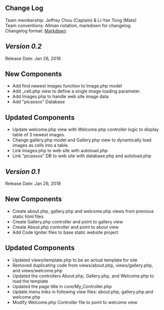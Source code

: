 ## Change Log

Team membership:  Jeffrey Chou (Captain) & Li-Yan Tong (Mate)  
Team conventions: Allman notation, markdown for changelog  
Changelog format: [Markdown](https://github.com/adam-p/markdown-here/wiki/Markdown-Cheatsheet) 

## *Version 0.2*

Release Date: Jan 26, 2018

## New Components
- Add find newest images function to Image.php model
- Add _cell.php view to define a single image loading parameter.
- Add Images.php to handle web site image data
- Add "picassos" Database
    
## Updated Components
- Update welcome.php view with Welcome.php controller logic to display table
  of 3 newest images.
- Change gallery.php model and Gallery.php view to dynamically load images as cells
  into a table.
- Link Images.php to web site with autoload.php
- Link "picassos" DB to web site with database.php and autoload.php

## *Version 0.1*

Release Date: Jan 26, 2018

## New Components
- Create about.php, gallery.php and welcome.php views from previous static html files
- Create Gallery.php controller and point to gallery view
- Create About.php controller and point to about view
- Add Code Igniter files to base static website project
    
## Updated Components
- Updated views/template.php to be an actual template for site
- Removed duplicating code from views/about.php, views/gallery.php, and views/welcome.php
- Updated the controllers About.php, Gallery.php, and Welcome.php to load the template
- Updated the page title in core/My_Controller.php
- Update menu links in following view files: about.php, gallery.php and welcome.php
- Modify Welcome.php Controller file to point to welcome view
